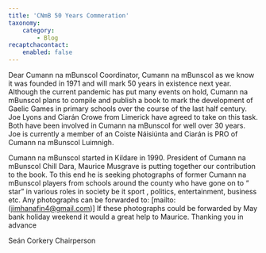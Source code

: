 ```yaml
---
title: 'CNmB 50 Years Commeration'
taxonomy:
    category:
        - Blog
recaptchacontact:
    enabled: false
---
```


Dear Cumann na mBunscol Coordinator,
   Cumann na mBunscol as we know it was founded in 1971 and will mark 50 years in existence next year. Although the current pandemic has put many events on hold, Cumann na mBunscol plans to compile and publish a book to mark the development of Gaelic Games in primary schools over the course of the last half century. Joe Lyons and Ciarán Crowe from Limerick have agreed to take on this task. Both have been involved in Cumann na mBunscol for well over 30 years. Joe is currently a member of an Coiste Náisiúnta and Ciarán is PRO of Cumann na mBunscol Luimnigh. 

   Cumann na  mBunscol started in Kildare in 1990. President of Cumann na mBunscol Chill Dara, Maurice Musgrave is putting together our contribution to the book. To this end he  is seeking photographs of former Cumann na mBunscol  players from schools around the county who have gone on to “ star” in various roles in society be it sport , politics, entertainment, business etc.  Any photographs can be forwarded to: 
  [mailto: (jimhanafin4@gmail.com)]
If these photographs could be forwarded by May bank holiday weekend it would a great help to Maurice. Thanking you in advance

Seán Corkery
Chairperson 